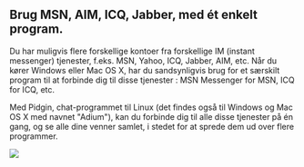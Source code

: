 <?php require("../../entete.php"); ?> <?php require("../../base.php"); ?> <?php require("../../fonctions.php"); ?>

<div id="corps">

<h2>Brug MSN, AIM, ICQ, Jabber, med ét enkelt program.</h2>

<p>Du har muligvis flere forskellige kontoer fra forskellige IM (instant messenger) tjenester, f.eks. 
MSN, Yahoo, ICQ, Jabber, AIM, etc. Når du kører Windows eller Mac OS X, 
har du sandsynligvis brug for et særskilt program til at forbinde dig til disse tjenester : MSN 
Messenger for MSN, ICQ for ICQ, etc.</p>

<p>Med Pidgin, chat-programmet til Linux (det findes også til Windows og Mac OS X med navnet "Adium"), kan du forbinde dig til alle disse tjenester på én gang, og se alle dine venner samlet, i stedet for at sprede dem ud over flere programmer.</p>

<img src="Images/gaim_im_services.png" />

</div>  
